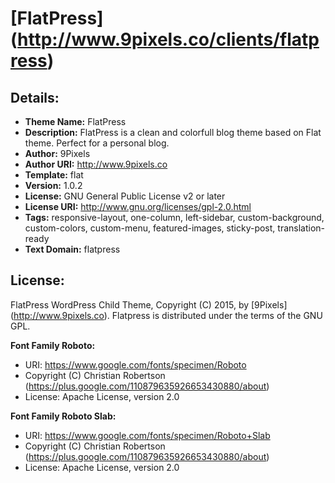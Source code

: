 # [FlatPress] (http://www.9pixels.co/clients/flatpress)

## Details:

- **Theme Name:** FlatPress
- **Description:** FlatPress is a clean and colorfull blog theme based on Flat theme. Perfect for a personal blog.
- **Author:** 9Pixels
- **Author URI:** http://www.9pixels.co
- **Template:** flat
- **Version:** 1.0.2
- **License:** GNU General Public License v2 or later
- **License URI:** http://www.gnu.org/licenses/gpl-2.0.html
- **Tags:** responsive-layout, one-column, left-sidebar, custom-background, custom-colors, custom-menu, featured-images, sticky-post, translation-ready
- **Text Domain:** flatpress

## License:

FlatPress WordPress Child Theme, Copyright (C) 2015, by [9Pixels] (http://www.9pixels.co).
Flatpress is distributed under the terms of the GNU GPL.

__Font Family Roboto:__

- URI: https://www.google.com/fonts/specimen/Roboto
- Copyright (C) Christian Robertson (https://plus.google.com/110879635926653430880/about)
- License: Apache License, version 2.0

__Font Family Roboto Slab:__

- URI: https://www.google.com/fonts/specimen/Roboto+Slab
- Copyright (C) Christian Robertson (https://plus.google.com/110879635926653430880/about)
- License: Apache License, version 2.0